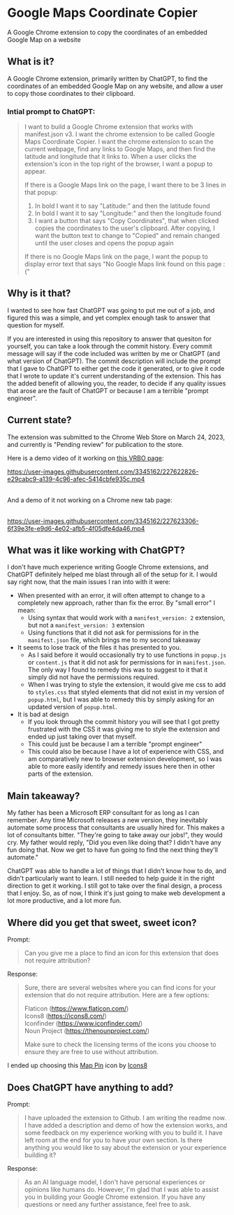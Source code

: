 # Google Maps Coordinate Copier
A Google Chrome extension to copy the coordinates of an embedded Google Map on a website

## What is it?
A Google Chrome extension, primarily written by ChatGPT, to find the coordinates of an embedded Google Map on any website, and allow a user to copy those coordinates to their clipboard.

### Intial prompt to ChatGPT:
> I want to build a Google Chrome extension that works with manifest.json v3. I want the chrome extension to be called Google Maps Coordinate Copier. I want the chrome extension to scan the current webpage, find any links to Google Maps, and then find the latitude and longitude that it links to. When a user clicks the extension's icon in the top right of the browser, I want a popup to appear. 
>
> If there is a Google Maps link on the page, I want there to be 3 lines in that popup:
> 1. In bold I want it to say "Latitude:" and then the latitude found
> 2. In bold I want it to say "Longitude:" and then the longitude found
> 3. I want a button that says "Copy Coordinates", that when clicked copies the coordinates to the user's clipboard. After copying, I want the button text to change to "Copied" and remain changed until the user closes and opens the popup again
>
> If there is no Google Maps link on the page, I want the popup to display error text that says "No Google Maps link found on this page :("

## Why is it that?
I wanted to see how fast ChatGPT was going to put me out of a job, and figured this was a simple, and yet complex enough task to answer that question for myself.

If you are interested in using this repository to answer that quesiton for yourself, you can take a look through the commit history. Every commit message will say if the code included was written by me or ChatGPT (and what version of ChatGPT).
The commit description will include the prompt that I gave to ChatGPT to either get the code it generated, or to give it code that I wrote to update it's current understanding of the extension.
This has the added benefit of allowing you, the reader, to decide if any quality issues that arose are the fault of ChatGPT or because I am a terrible "prompt engineer". 

## Current state?
The extension was submitted to the Chrome Web Store on March 24, 2023, and currently is "Pending review" for publication to the store.

Here is a demo video of it working on [this VRBO page](https://www.vrbo.com/1344061?noDates=true&unitId=1902409):

https://user-images.githubusercontent.com/3345162/227622826-e29cabc9-a139-4c96-afec-5414cbfe935c.mp4

<br />
And a demo of it not working on a Chrome new tab page:
<br />
<br />

https://user-images.githubusercontent.com/3345162/227623306-6f39e3fe-e9d6-4e02-afb5-4f05dfe4da46.mp4

## What was it like working with ChatGPT?

I don't have much experience writing Google Chrome extensions, and ChatGPT definitely helped me blast through all of the setup for it. I would say right now,
that the main issues I ran into with it were:
- When presented with an error, it will often attempt to change to a completely new approach, rather than fix the error. By "small error" I mean:
  - Using syntax that would work with a `manifest_version: 2` extension, but not a `manifest_version: 3` extension
  - Using functions that it did not ask for permissions for in the `manifest.json` file, which brings me to my second takeaway
- It seems to lose track of the files it has presented to you.
  - As I said before it would occasionally try to use functions in `popup.js` or `content.js` that it did not ask for permissions for in `manifest.json`. The
  only way I found to remedy this was to suggest to it that it simply did not have the permissions required.
  - When I was trying to style the extension, it would give me css to add to `styles.css` that styled elements that did not exist in my version
  of `popup.html`, but I was able to remedy this by simply asking for an updated version of `popup.html`.
- It is bad at design
  - If you look through the commit history you will see that I got pretty frustrated with the CSS it was giving me to style the extension and ended up just
  taking over that myself.
  - This could just be because I am a terrible "prompt engineer"
  - This could also be because I have a lot of experience with CSS, and am comparatively new to browser extension development, so I was able to more easily
  identify and remedy issues here then in other parts of the extension.
  
## Main takeaway?

My father has been a Microsoft ERP consultant for as long as I can remember. Any time Microsoft releases a new version, they inevitably automate some process
that consultants are usually hired for. This makes a lot of consultants bitter. "They're going to take away our jobs!", they would cry. My father would reply,
"Did you even like doing that? I didn't have any fun doing that. Now we get to have fun going to find the next thing they'll automate."

ChatGPT was able to handle a lot of things that I didn't know how to do, and didn't particularly want to learn. I still needed to help guide it in the right
direction to get it working. I still got to take over the final design, a process that I enjoy. So, as of now, I think it's just going to make web development
a lot more productive, and a lot more fun.

## Where did you get that sweet, sweet icon?

Prompt:
> Can you give me a place to find an icon for this extension that does not require attribution?

Response:
> Sure, there are several websites where you can find icons for your extension that do not require attribution. Here are a few options:  
> 
> Flaticon (https://www.flaticon.com/)  
> Icons8 (https://icons8.com/)  
> Iconfinder (https://www.iconfinder.com/)  
> Noun Project (https://thenounproject.com/)  
>
> Make sure to check the licensing terms of the icons you choose to ensure they are free to use without attribution.

I ended up choosing this <a target="_blank" href="https://icons8.com/icon/62889/map-pin">Map Pin</a> icon by <a target="_blank" href="https://icons8.com">Icons8</a>

## Does ChatGPT have anything to add?

Prompt:
> I have uploaded the extension to Github. I am writing the readme now. I have added a description and demo of how the extension works, and some feedback on my experience working with you to build it. I have left room at the end for you to have your own section. Is there anything you would like to say about the extension or your experience building it?

Response:
> As an AI language model, I don't have personal experiences or opinions like humans do. However, I'm glad that I was able to assist you in building your Google Chrome extension. If you have any questions or need any further assistance, feel free to ask.

